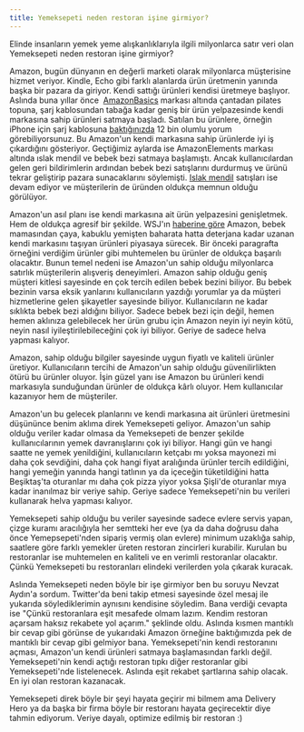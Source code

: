 ```yaml
---
title: Yemeksepeti neden restoran işine girmiyor?
---
```


Elinde insanların yemek yeme alışkanlıklarıyla ilgili milyonlarca satır veri olan Yemeksepeti neden restoran işine girmiyor?

Amazon, bugün dünyanın en değerli marketi olarak milyonlarca müşterisine hizmet veriyor. Kindle, Echo gibi farklı alanlarda ürün üretmenin yanında başka bir pazara da giriyor. Kendi sattığı ürünleri kendisi üretmeye başlıyor. Aslında buna yıllar önce 
[AmazonBasics](http://www.amazon.com/s/ref=nb_sb_ss_c_0_10?url=search-alias%3Daps&field-keywords=amazonbasics&sprefix=amazonbasics%2Caps%2C280) markası altında çantadan pilates topuna, şarj kablosundan tabağa kadar geniş bir ürün yelpazesinde kendi markasına sahip ürünleri satmaya başladı. Satılan bu ürünlere, örneğin iPhone için şarj kablosuna 
[baktığınızda](http://www.amazon.com/AmazonBasics-Apple-Certified-Lightning-Cable/dp/B010S9N6OO/ref=sr_1_1?s=wireless&srs=10112675011&ie=UTF8&qid=1463916001&sr=1-1) 12 bin olumlu yorum görebiliyorsunuz. Bu Amazon'un kendi markasına sahip ürünlerde iyi iş çıkardığını gösteriyor. Geçtiğimiz aylarda ise AmazonElements markası altında ıslak mendil ve bebek bezi satmaya başlamıştı. Ancak kullanıcılardan gelen geri bildirimlerin ardından bebek bezi satışlarını durdurmuş ve ürünü tekrar geliştirip pazara sunacaklarını söylemişti. 
[Islak mendil](http://www.amazon.com/Amazon-Elements-Wipes-Sensitive-Flip-Top/dp/B00M4M2W1W/ref=s9_acss_bw_cg_aemerch_2a1?pf_rd_m=ATVPDKIKX0DER&pf_rd_s=merchandised-search-2&pf_rd_r=10E3GH8573CY9PD6GK4A&pf_rd_t=101&pf_rd_p=2446163362&pf_rd_i=8514636011) satışları ise devam ediyor ve müşterilerin de üründen oldukça memnun olduğu görülüyor.

Amazon'un asıl planı ise kendi markasına ait ürün yelpazesini genişletmek. Hem de oldukça agresif bir şekilde. WSJ'ın 
[haberine göre](http://www.wsj.com/article_email/amazon-to-expand-private-label-offeringsfrom-food-to-diapers-1463346316-lMyQjAxMTA2NDExNTYxNjU1Wj) Amazon, bebek mamasından çaya, kabuklu yemişten baharata hatta deterjana kadar uzanan kendi markasını taşıyan ürünleri piyasaya sürecek. Bir önceki paragrafta örneğini verdiğim ürünler gibi muhtemelen bu ürünler de oldukça başarılı olacaktır. Bunun temel nedeni ise Amazon'un sahip olduğu milyonlarca satırlık müşterilerin alışveriş deneyimleri. Amazon sahip olduğu geniş müşteri kitlesi sayesinde en çok tercih edilen bebek bezini biliyor. Bu bebek bezinin varsa eksik yanlarını kullanıcıların yazdığı yorumlar ya da müşteri hizmetlerine gelen şikayetler sayesinde biliyor. Kullanıcıların ne kadar sıklıkta bebek bezi aldığını biliyor. Sadece bebek bezi için değil, hemen hemen aklınıza gelebilecek her ürün grubu için Amazon neyin iyi neyin kötü, neyin nasıl iyileştirilebileceğini çok iyi biliyor. Geriye de sadece helva yapması kalıyor.

Amazon, sahip olduğu bilgiler sayesinde uygun fiyatlı ve kaliteli ürünler üretiyor. Kullanıcıların tercihi de Amazon'un sahip olduğu güvenilirlikten ötürü bu ürünler oluyor. İşin güzel yanı ise Amazon bu ürünleri kendi markasıyla sunduğundan ürünler de oldukça kârlı oluyor. Hem kullanıcılar kazanıyor hem de müşteriler.

Amazon'un bu gelecek planlarını ve kendi markasına ait ürünleri üretmesini düşününce benim aklıma direk Yemeksepeti geliyor. Amazon'un sahip olduğu veriler kadar olmasa da Yemeksepeti de benzer şekilde  kullanıcılarının yemek davranışlarını çok iyi biliyor. Hangi gün ve hangi saatte ne yemek yenildiğini, kullanıcıların ketçabı mı yoksa mayonezi mi daha çok sevdiğini, daha çok hangi fiyat aralığında ürünler tercih edildiğini, hangi yemeğin yanında hangi tatlının ya da içeceğin tüketildiğini hatta Beşiktaş'ta oturanlar mı daha çok pizza yiyor yoksa Şişli'de oturanlar mıya kadar inanılmaz bir veriye sahip. Geriye sadece Yemeksepeti'nin bu verileri kullanarak helva yapması kalıyor.

Yemeksepeti sahip olduğu bu veriler sayesinde sadece evlere servis yapan, çizge kuramı aracılığıyla her semtteki her eve (ya da daha doğrusu daha önce Yemepsepeti'nden sipariş vermiş olan evlere) minimum uzaklığa sahip, saatlere göre farklı yemekler üreten restoran zincirleri kurabilir. Kurulan bu restoranlar ise muhtemelen en kaliteli ve en verimli restoranlar olacaktır. Çünkü Yemeksepeti bu restoranları elindeki verilerden yola çıkarak kuracak.

Aslında Yemeksepeti neden böyle bir işe girmiyor ben bu soruyu Nevzat Aydın'a sordum. Twitter'da beni takip etmesi sayesinde özel mesaj ile yukarıda söylediklerimin aynısını kendisine söyledim. Bana verdiği cevapta ise "Çünkü restoranlara eşit mesafede olmam lazım. Kendim restoran açarsam haksız rekabete yol açarım." şeklinde oldu. Aslında kısmen mantıklı bir cevap gibi görünse de yukarıdaki Amazon örneğine baktığımızda pek de mantıklı bir cevap gibi gelmiyor bana. Yemeksepeti'nin kendi restoranını açması, Amazon'un kendi ürünleri satmaya başlamasından farklı değil. Yemeksepeti'nin kendi açtığı restoran tıpkı diğer restoranlar gibi Yemeksepeti'nde listelenecek. Aslında eşit rekabet şartlarına sahip olacak. En iyi olan restoran kazanacak.

Yemeksepeti direk böyle bir şeyi hayata geçirir mi bilmem ama Delivery Hero ya da başka bir firma böyle bir restoranı hayata geçirecektir diye tahmin ediyorum. Veriye dayalı, optimize edilmiş bir restoran :)
